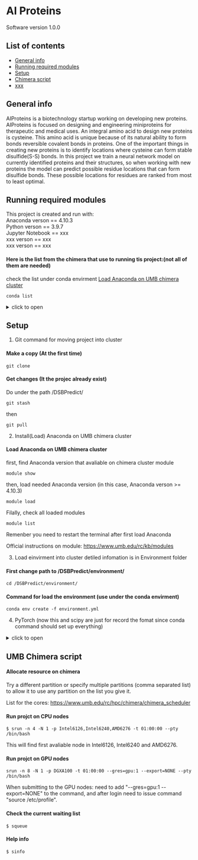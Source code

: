# AI Proteins
Software version 1.0.0  

## List of contents
* [General info](#general-info)  
* [Running required modules](#running-required-modules)  
* [Setup](#setup)   
* [Chimera script](#chimera-script)  
* [xxx](#xxx)  

## General info  

AIProteins is a biotechnology startup working on developing new proteins. AIProteins is focused on designing and engineering miniproteins for therapeutic and medical uses. An integral amino acid to design new proteins is cysteine. This amino acid is unique because of its natural ability to form bonds reversible covalent bonds in proteins. One of the important things in creating new proteins is to identify locations where cysteine can form stable disulfide(S-S) bonds. In this project we train a neural network model on currently identified proteins and their structures, so when working with new proteins the model can predict possible residue locations that can form disulfide bonds. These possible locations for residues are ranked from most to least optimal.
## Running required modules  

This project is created and run with:  
Anaconda verson == 4.10.3  
Python verson == 3.9.7  
Jupyter Notebook == xxx  
xxx verson == xxx  
xxx verson == xxx  

#### Here is the list from the chimera that use to running tis project:(not all of them are needed)
check the list under conda envirment [Load Anaconda on UMB chimera cluster](#load-anaconda-on-umb-chimera-cluster) 
```
conda list
```
<details><summary>click to open</summary>
<p>
        
```
# packages in environment at /home/zihan.ma001/.conda/envs/tf:
#
# Name                    Version                   Build  Channel
_libgcc_mutex             0.1                        main  
_openmp_mutex             4.5                       1_gnu  
_tflow_select             2.1.0                       gpu  
abseil-cpp                20210324.2           h2531618_0  
absl-py                   0.13.0           py39h06a4308_0  
aiohttp                   3.8.1            py39h7f8727e_1  
aiosignal                 1.2.0              pyhd3eb1b0_0  
anyio                     3.5.0            py39h06a4308_0  
argon2-cffi               21.3.0             pyhd3eb1b0_0  
argon2-cffi-bindings      21.2.0           py39h7f8727e_0  
astor                     0.8.1            py39h06a4308_0  
asttokens                 2.0.5              pyhd3eb1b0_0  
astunparse                1.6.3                      py_0  
async-timeout             4.0.1              pyhd3eb1b0_0  
attrs                     21.2.0             pyhd3eb1b0_0  
babel                     2.9.1              pyhd3eb1b0_0  
backcall                  0.2.0              pyhd3eb1b0_0  
beautifulsoup4            4.11.1           py39h06a4308_0  
blas                      1.0                         mkl  
bleach                    4.1.0              pyhd3eb1b0_0  
blinker                   1.4              py39h06a4308_0  
brotlipy                  0.7.0           py39h27cfd23_1003  
c-ares                    1.18.1               h7f8727e_0  
ca-certificates           2022.3.29            h06a4308_1  
cachetools                4.2.2              pyhd3eb1b0_0  
certifi                   2021.10.8        py39h06a4308_2  
cffi                      1.15.0           py39hd667e15_1  
charset-normalizer        2.0.4              pyhd3eb1b0_0  
clang                     5.0                      pypi_0    pypi
click                     8.0.3              pyhd3eb1b0_0  
colorama                  0.4.4              pyhd3eb1b0_0  
cryptography              3.4.8            py39hd23ed53_0  
cudatoolkit               11.3.1               h2bc3f7f_2  
cudnn                     8.2.1                cuda11.3_0  
cupy-cuda113              10.4.0                   pypi_0    pypi
cycler                    0.11.0                   pypi_0    pypi
dataclasses               0.8                pyh6d0b6a4_7  
debugpy                   1.5.1            py39h295c915_0  
decorator                 5.1.1              pyhd3eb1b0_0  
defusedxml                0.7.1              pyhd3eb1b0_0  
dill                      0.3.4                    pypi_0    pypi
entrypoints               0.4              py39h06a4308_0  
executing                 0.8.3              pyhd3eb1b0_0  
fastrlock                 0.8                      pypi_0    pypi
flatbuffers               1.12                     pypi_0    pypi
fonttools                 4.28.3                   pypi_0    pypi
frozenlist                1.2.0            py39h7f8727e_0  
gast                      0.4.0              pyhd3eb1b0_0  
giflib                    5.2.1                h7b6447c_0  
google-auth               1.33.0             pyhd3eb1b0_0  
google-auth-oauthlib      0.4.1                      py_2  
google-pasta              0.2.0              pyhd3eb1b0_0  
googleapis-common-protos  1.56.0                   pypi_0    pypi
grpcio                    1.42.0           py39hce63b2e_0  
h5py                      3.1.0                    pypi_0    pypi
hdf5                      1.10.6               hb1b8bf9_0  
icu                       68.1                 h2531618_0  
idna                      3.3                pyhd3eb1b0_0  
importlib-metadata        4.8.2            py39h06a4308_0  
intel-openmp              2021.4.0          h06a4308_3561  
ipykernel                 6.9.1            py39h06a4308_0  
ipython                   8.2.0            py39h06a4308_0  
ipython_genutils          0.2.0              pyhd3eb1b0_1  
jedi                      0.18.1           py39h06a4308_1  
jinja2                    3.0.3              pyhd3eb1b0_0  
joblib                    1.1.0                    pypi_0    pypi
jpeg                      9d                   h7f8727e_0  
json5                     0.9.6              pyhd3eb1b0_0  
jsonschema                4.4.0            py39h06a4308_0  
jupyter-http-over-ws      0.0.8                    pypi_0    pypi
jupyter_client            7.2.2            py39h06a4308_0  
jupyter_core              4.9.2            py39h06a4308_0  
jupyter_server            1.13.5             pyhd3eb1b0_0  
jupyterlab                3.3.2              pyhd3eb1b0_0  
jupyterlab_pygments       0.1.2                      py_0  
jupyterlab_server         2.12.0           py39h06a4308_0  
keras                     2.6.0                    pypi_0    pypi
keras-preprocessing       1.1.2              pyhd3eb1b0_0  
kiwisolver                1.3.2                    pypi_0    pypi
krb5                      1.19.2               hac12032_0  
ld_impl_linux-64          2.35.1               h7274673_9  
libcurl                   7.78.0               h0b77cf5_0  
libedit                   3.1.20210910         h7f8727e_0  
libev                     4.33                 h7f8727e_1  
libffi                    3.3                  he6710b0_2  
libgcc-ng                 9.3.0               h5101ec6_17  
libgfortran-ng            7.5.0               ha8ba4b0_17  
libgfortran4              7.5.0               ha8ba4b0_17  
libgomp                   9.3.0               h5101ec6_17  
libnghttp2                1.46.0               hce63b2e_0  
libpng                    1.6.37               hbc83047_0  
libprotobuf               3.14.0               h8c45485_0  
libsodium                 1.0.18               h7b6447c_0  
libssh2                   1.9.0                h1ba5d50_1  
libstdcxx-ng              9.3.0               hd4cf53a_17  
llvmlite                  0.37.0                   pypi_0    pypi
markdown                  3.3.4            py39h06a4308_0  
markupsafe                2.0.1            py39h27cfd23_0  
matplotlib                3.5.0                    pypi_0    pypi
matplotlib-inline         0.1.2              pyhd3eb1b0_2  
mistune                   0.8.4           py39h27cfd23_1000  
mkl                       2021.4.0           h06a4308_640  
mkl-service               2.4.0            py39h7f8727e_0  
mkl_fft                   1.3.1            py39hd3c417c_0  
mkl_random                1.2.2            py39h51133e4_0  
multidict                 5.1.0            py39h27cfd23_2  
nbclassic                 0.3.5              pyhd3eb1b0_0  
nbclient                  0.5.13           py39h06a4308_0  
nbconvert                 6.4.4            py39h06a4308_0  
nbformat                  5.3.0            py39h06a4308_0  
ncurses                   6.3                  h7f8727e_2  
nest-asyncio              1.5.5            py39h06a4308_0  
notebook                  6.4.8            py39h06a4308_0  
numba                     0.54.1                   pypi_0    pypi
numpy                     1.19.5                   pypi_0    pypi
oauthlib                  3.1.1              pyhd3eb1b0_0  
opencv-python             4.5.4.60                 pypi_0    pypi
openssl                   1.1.1n               h7f8727e_0  
opt_einsum                3.3.0              pyhd3eb1b0_1  
packaging                 21.3               pyhd3eb1b0_0  
pandas                    1.3.5                    pypi_0    pypi
pandocfilters             1.5.0              pyhd3eb1b0_0  
parso                     0.8.3              pyhd3eb1b0_0  
pexpect                   4.8.0              pyhd3eb1b0_3  
pickleshare               0.7.5           pyhd3eb1b0_1003  
pillow                    8.4.0                    pypi_0    pypi
pip                       21.2.4           py39h06a4308_0  
prometheus_client         0.13.1             pyhd3eb1b0_0  
promise                   2.3                      pypi_0    pypi
prompt-toolkit            3.0.20             pyhd3eb1b0_0  
protobuf                  3.14.0           py39h2531618_1  
ptyprocess                0.7.0              pyhd3eb1b0_2  
pure_eval                 0.2.2              pyhd3eb1b0_0  
pyasn1                    0.4.8              pyhd3eb1b0_0  
pyasn1-modules            0.2.8                      py_0  
pycparser                 2.21               pyhd3eb1b0_0  
pygments                  2.11.2             pyhd3eb1b0_0  
pyjwt                     2.1.0            py39h06a4308_0  
pyopenssl                 21.0.0             pyhd3eb1b0_1  
pyparsing                 3.0.6                    pypi_0    pypi
pyrsistent                0.18.0           py39heee7806_0  
pysocks                   1.7.1            py39h06a4308_0  
python                    3.9.7                h12debd9_1  
python-dateutil           2.8.2              pyhd3eb1b0_0  
python-fastjsonschema     2.15.1             pyhd3eb1b0_0  
pytz                      2021.3             pyhd3eb1b0_0  
pyyaml                    6.0                      pypi_0    pypi
pyzmq                     22.3.0           py39h295c915_2  
readline                  8.1.2                h7f8727e_1  
requests                  2.26.0             pyhd3eb1b0_0  
requests-oauthlib         1.3.0                      py_0  
rsa                       4.7.2              pyhd3eb1b0_1  
scikit-learn              1.0.1                    pypi_0    pypi
scipy                     1.7.1            py39h292c36d_2  
seaborn                   0.11.2                   pypi_0    pypi
send2trash                1.8.0              pyhd3eb1b0_1  
setuptools                58.0.4           py39h06a4308_0  
setuptools-scm            6.3.2                    pypi_0    pypi
six                       1.15.0                   pypi_0    pypi
snappy                    1.1.8                he6710b0_0  
sniffio                   1.2.0            py39h06a4308_1  
soupsieve                 2.3.1              pyhd3eb1b0_0  
sqlite                    3.36.0               hc218d9a_0  
stack_data                0.2.0              pyhd3eb1b0_0  
tensorboard               2.6.0                    pypi_0    pypi
tensorboard-data-server   0.6.1                    pypi_0    pypi
tensorboard-plugin-wit    1.6.0                      py_0  
tensorflow                2.6.2                    pypi_0    pypi
tensorflow-datasets       4.5.2                    pypi_0    pypi
tensorflow-estimator      2.6.0                    pypi_0    pypi
tensorflow-gpu            2.6.0                    pypi_0    pypi
tensorflow-metadata       1.7.0                    pypi_0    pypi
termcolor                 1.1.0            py39h06a4308_1  
terminado                 0.13.1           py39h06a4308_0  
testpath                  0.5.0              pyhd3eb1b0_0  
threadpoolctl             3.0.0                    pypi_0    pypi
tk                        8.6.11               h1ccaba5_0  
tomli                     1.2.2                    pypi_0    pypi
torch                     1.11.0                   pypi_0    pypi
tornado                   6.1              py39h27cfd23_0  
tqdm                      4.64.0                   pypi_0    pypi
traitlets                 5.1.1              pyhd3eb1b0_0  
typing-extensions         3.7.4.3                  pypi_0    pypi
tzdata                    2021e                hda174b7_0  
urllib3                   1.26.7             pyhd3eb1b0_0  
wcwidth                   0.2.5              pyhd3eb1b0_0  
webencodings              0.5.1            py39h06a4308_1  
websocket-client          0.58.0           py39h06a4308_4  
werkzeug                  2.0.2              pyhd3eb1b0_0  
wheel                     0.35.1             pyhd3eb1b0_0  
wrapt                     1.12.1                   pypi_0    pypi
xz                        5.2.5                h7f8727e_1  
yarl                      1.6.3            py39h27cfd23_0  
zeromq                    4.3.4                h2531618_0  
zipp                      3.6.0              pyhd3eb1b0_0  
zlib                      1.2.11               h7f8727e_4  
        
```
        
</p>
</details>

## Setup  

1. Git command for moving project into cluster

#### Make a copy (At the first time)
```
git clone
```
#### Get changes (It the projec already exist)
Do under the path /DSBPredict/
```
git stash
```
then
```
git pull
```

2. Install(Load) Anaconda on UMB chimera cluster

#### Load Anaconda on UMB chimera cluster
first, find Anaconda version that avaliable on chimera cluster module
```
module show
```
then, load needed Anaconda version (in this case, Anaconda verson >= 4.10.3)
```
module load
```
Filally, check all loaded modules
```
module list
```
Remenber you need to restart the terminal after first load Anaconda

Official instructions on module: https://www.umb.edu/rc/kb/modules

3. Load einvirment into cluster
detiled infomation is in Environment folder

#### First change path to /DSBPredict/environment/
```
cd /DSBPredict/environment/
```
#### Command for load the environment (use under the conda envirment) 
```
conda env create -f environment.yml
```
4. PyTorch  (now this and scipy are just for record the fomat since conda command should set up everything)

<details><summary>click to open</summary>
<p>

#### Install PyTorch using pip  
We can install the PyTorch by using pip command; run the following command in the terminal:
```
pip3 install torch torchvision torchaudio  
```
#### Install PyTorch using Anaconda  
We can also install PyTorch by using Anaconda. First, we need to download the Anaconda navigator and then open the anaconda prompt type the following command:
```
conda install pytorch torchvision torchaudio cudatoolkit=10.2 -c pytorch  
```

#### Verification
To ensure that PyTorch was installed correctly, we can verify the installation by running sample PyTorch code. Here we will construct a randomly initialized tensor.  

From the command line, type:  
```
python
```
then enter the following code:
```
import torch
x = torch.rand(5, 3)
print(x)
```
The output should be something similar to:
```
tensor([[0.3380, 0.3845, 0.3217],
        [0.8337, 0.9050, 0.2650],
        [0.2979, 0.7141, 0.9069],
        [0.1449, 0.1132, 0.1375],
        [0.4675, 0.3947, 0.1426]])
```
Additionally, to check if your GPU driver and CUDA is enabled and accessible by PyTorch, run the following commands to return whether or not the CUDA driver is enabled:
```
import torch
torch.cuda.is_available()
```
2. SciPy
#### Install SciPy using pip  
We can install the SciPy library by using pip command; run the following command in the terminal:
```
pip install scipy  
```
#### Install SciPy using Anaconda  
We can also install SciPy packages by using Anaconda. First, we need to download the Anaconda navigator and then open the anaconda prompt type the following command:
```
conda install -c anaconda scipy  
```

</p>
</details>       

## UMB Chimera script  

#### Allocate resource on chimera  

Try a different partition or specify multiple partitions (comma separated list) to allow it to use any partition on the list you give it.  

List for the cores: https://www.umb.edu/rc/hpc/chimera/chimera_scheduler  
#### Run projct on CPU nodes
```
$ srun -n 4 -N 1 -p Intel6126,Intel6240,AMD6276 -t 01:00:00 --pty /bin/bash  
```
This will find first avaliable node in Intel6126, Intel6240 and AMD6276.
#### Run projct on GPU nodes
```
srun -n 8 -N 1 -p DGXA100 -t 01:00:00 --gres=gpu:1 --export=NONE --pty /bin/bash
```
When submitting to the  GPU nodes: need to add "--gres=gpu:1 --export=NONE"  to the command,  and after login need to issue command "source /etc/profile".

#### Check the current waiting list  
```
$ squeue  
```
#### Help info  
```
$ sinfo  
```











